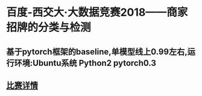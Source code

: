 百度-西交大·大数据竞赛2018——商家招牌的分类与检测
=========================================
基于pytorch框架的baseline,单模型线上0.99左右,运行环境:Ubuntu系统 Python2 pytorch0.3
-----------------------------------------------------------
[比赛详情](http://dianshi.baidu.com/gemstone/competitions/detail?raceId=17)
----------------------------------------------------------------------------------

